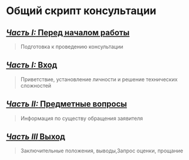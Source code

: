 # Общий скрипт консультации
## [*Часть I:* Перед началом работы](Универсальные/Вход.md)
> Подготовка к проведению консультации
## [*Часть I:* Вход](Универсальные/Вход.md)
> Приветствие, установление личности и решение технических сложностей
## [*Часть II:* Предметные вопросы](Предметные/Предметные.md)
> Информация по существу обращения заявителя
## [*Часть III* Выход](Универсальные/Выход.md)
> Заключительные положения, выводы,Запрос оценки, прощание
